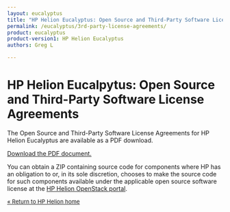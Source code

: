 ```yaml
---
layout: eucalyptus
title: "HP Helion Eucalyptus: Open Source and Third-Party Software License Agreements"
permalink: /eucalyptus/3rd-party-license-agreements/
product: eucalyptus
product-version1: HP Helion Eucalyptus
authors: Greg L

---
```

<!--UNDER REVISION-->

<script> 

function PageRefresh { 
onLoad="window.refresh"
}

PageRefresh();

</script>
# HP Helion Eucalpytus: Open Source and Third-Party Software License Agreements

The Open Source and Third-Party Software License Agreements for HP Helion Eucalyptus are available as a PDF download.

<a href="http://gaf2871b9d2d13cf45c1306b35bf01764.cdn.hpcloudsvc.com/HP Eucalyptus (4-29-14) 2.pdf">Download the PDF document.</a>

You can obtain a ZIP containing source code for components where HP has an obligation to or, in its sole discretion, chooses to make the source code for such components available under the applicable open source software license at the [HP Helion OpenStack portal](https://helion.hpwsportal.com/).


<p style="font-size: small;"> <a href="/helion/"> &#171; Return to HP Helion  home </a> </p>
